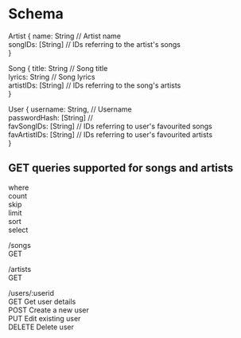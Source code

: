 # Schema
Artist {
  name:    String   // Artist name  
  songIDs: [String] // IDs referring to the artist's songs  
}

Song {
  title:     String    // Song title  
  lyrics:    String    // Song lyrics  
  artistIDs: [String]  // IDs referring to the song's artists  
}

User {
  username:     String,  // Username  
  passwordHash: [String] //  
  favSongIDs:   [String] // IDs referring to user's favourited songs  
  favArtistIDs: [String] // IDs referring to user's favourited artists  
}

## GET queries supported for songs and artists
where  
count  
skip  
limit  
sort  
select  

/songs  
 GET  

/artists  
 GET  

/users/:userid  
 GET     Get user details  
 POST    Create a new user  
 PUT     Edit existing user  
 DELETE  Delete user  
